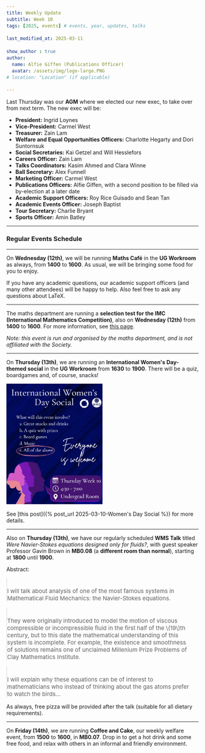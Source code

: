 ```yaml
---
title: Weekly Update
subtitle: Week 10
tags: [2025, events] # events, year, updates, talks

last_modified_at: 2025-03-11

show_author : true
author:
  name: Alfie Giffen (Publications Officer)
  avatar: /assets/img/logo-large.PNG
# location: "Location" (if applicable)

---
```


Last Thursday was our **AGM** where we elected our new exec, to take over from next term. The new exec will be:

- **President:** Ingrid Loynes
- **Vice-President:** Carmel West
- **Treasurer:** Zain Lam
- **Welfare and Equal Opportunities Officers:** Charlotte Hegarty and Dori Suntornsuk
- **Social Secretaries:** Kai Getzel and Will Hesslefors
- **Careers Officer:** Zain Lam
- **Talks Coordinators:** Kasim Ahmed and Clara Winne
- **Ball Secretary:** Alex Funnell
- **Marketing Officer:** Carmel West
- **Publications Officers:** Alfie Giffen, with a second position to be filled via by-election at a later date
- **Academic Support Officers:** Roy Rice Guisado and Sean Tan
- **Academic Events Officer:** Joseph Baptist
- **Tour Secretary:** Charlie Bryant
- **Sports Officer:** Amin Batley

---

### Regular Events Schedule

---

On **Wednesday (12th)**, we will be running **Maths Café** in the **UG Workroom** as always, from **1400** to **1600**. As usual, we will be bringing some food for you to enjoy.

If you have any academic questions, our academic support officers (and many other attendees) will be happy to help. Also feel free to ask any questions about LaTeX.

---

The maths department are running a **selection test for the IMC (International Mathematics Competition)**, also on **Wednesday (12th)** from **1400** to **1600**. For more information, see [this page](https://warwick.ac.uk/fac/sci/maths/research/events/seminars/areas/imc/2024-25).

*Note: this event is run and organised by the maths department, and is not affiliated with the Society.*

---

On **Thursday (13th)**, we are running an **International Women's Day-themed social** in the **UG Workroom** from **1630** to **1900**. There will be a quiz, boardgames and, of course, snacks!

<img src="../assets/posts/2024-2025/international-womens-day-social.jpeg" alt="Poster" width="50%"/>

See [this post]({% post_url 2025-03-10-Women's Day Social %}) for more details.

---

Also on **Thursday (13th)**, we have our regularly scheduled **WMS Talk** titled *Were Navier-Stokes equations designed only for fluids?*, with guest speaker Professor Gavin Brown in **MB0.08** (a **different room than normal**), starting at **1800** until **1900**.


<style>
blockquote {
    padding: 10px 20px 0 0;
    margin: 0 0 0 0;
    font-size: 15px;
}
</style>

Abstract:
> I will talk about analysis of one of the most famous systems in Mathematical Fluid Mechanics: the Navier-Stokes equations.

> They were originally introduced to model the motion of viscous compressible or incompressible fluid in the first half of the \\(19\\)th century, but to this date the mathematical understanding of this system is incomplete. For example, the existence and smoothness of solutions remains one of unclaimed Millenium Prize Problems of Clay Mathematics Institute.

> I will explain why these equations can be of interest to mathematicians who instead of thinking about the gas atoms prefer to watch the birds...

As always, free pizza will be provided after the talk (suitable for all dietary requirements).

---

On **Friday (14th)**, we are running **Coffee and Cake**, our weekly welfare event, from **1500** to **1600**, in **MB0.07**. Drop in to get a hot drink and some free food, and relax with others in an informal and friendly environment.
